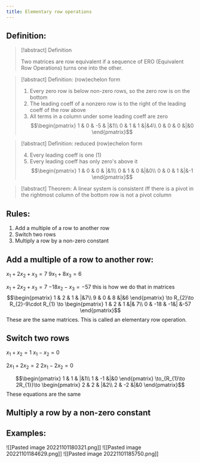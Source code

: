 ```yaml
---
title: Elementary row operations
---
```

## Definition:
>[!abstract] Definition
>
>Two matrices are row equivalent if a sequence of ERO (Equivalent Row Operations) turns one into the other.

>[!abstract] Definition: (row)echelon form
>
> 1. Every zero row is below non-zero rows, so the zero row is on the bottom
> 2. The leading coeff of a nonzero row is to the right of the leading coeff of the row above
> 3. All terms in a column under some leading coeff are zero
> $$\begin{pmatrix}  1 & 0 & -5 & |&1\\  0 & 1 & 1 &|&4\\ 0 & 0 & 0 &|&0 \end{pmatrix}$$

>[!abstract] Definition: reduced (row)echelon form
>
>4. Every leading coeff is one (1)
>5. Every leading coeff has only zero's above it
> $$\begin{pmatrix}  1 & 0 & 0 & |&1\\  0 & 1 & 0 &|&0\\ 0 & 0 & 1 &|&-1 \end{pmatrix}$$

>[!abstract] Theorem: 
> A linear system is consistent iff there is a pivot in the rightmost column of the bottom row is not a pivot column
>

## Rules:

1. Add a multiple of a row to another row
2. Switch two rows
3. Multiply a row by a non-zero constant

## Add a multiple of a row to another row:
$x_1+2x_2+x_{3}= 7$
$9x_1+8x_3=6$

$x_1+2x_2+x_{3}= 7$
$-18x_2-x_3=-57$
this is how we do that in matrices
$$\begin{pmatrix}  1 & 2 & 1 & |&7\\  9 & 0 & 8 &|&6 \end{pmatrix} \to R_{2}\to R_{2}-9\cdot R_{1} \to \begin{pmatrix}  1 & 2 & 1 &|& 7\\  0 & -18 & -1&| &-57 \end{pmatrix}$$These are the same matrices. This is called an elementary row operation.
## Switch two rows 
$x_{1}+ x_2 = 1$
$x_{1} - x_{2}= 0$

$2x_{1}+ 2x_2 = 2$
$2x_{1} - 2x_{2}= 0$

$$\begin{pmatrix}  1 & 1 & |&1\\  1 & -1 &|&0 \end{pmatrix} \to_{R_{1}\to 2R_{1}}\to \begin{pmatrix}  2 & 2 & |&2\\  2 & -2 &|&0 \end{pmatrix}$$
These equations are the same


## Multiply a row by a non-zero constant



## Examples:
![[Pasted image 20221101180321.png]]
![[Pasted image 20221101184629.png]]
![[Pasted image 20221101185750.png]]